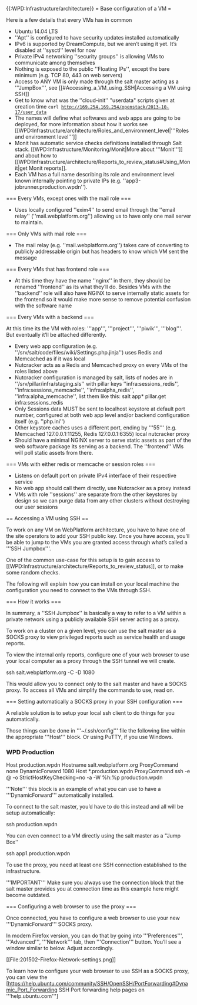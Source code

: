 {{:WPD:Infrastructure/architecture}}
= Base configuration of a VM =

Here is a few details that every VMs has in common

* Ubuntu 14.04 LTS
* ''Apt'' is configured to have security updates installed automatically
* IPv6 is supported by DreamCompute, but we aren’t using it yet. It’s disabled at ''sysctl'' level for now
* Private IPv4 networking ''security groups'' is allowing VMs to communicate among themselves
* Nothing is exposed to the public ''Floating IPs'', except the bare minimum (e.g. TCP 80, 443 on web servers)
* Access to ANY VM is only made through the salt master acting as a '''JumpBox''', see [[#Accessing_a_VM_using_SSH|Accessing a VM using SSH]]
* Get to know what was the ''cloud-init'' "userdata" scripts given at creation time <code>curl http://169.254.169.254/openstack/2013-10-17/user_data</code>
* The names will define what softwares and web apps are going to be deployed, for more information about how it works see [[WPD:Infrastructure/architecture/Roles_and_environment_level|'''Roles and environment level''']]
* Monit has automatic service checks definitions installed through Salt stack. [[WPD:Infrastructure/Monitoring/Monit|More about '''Monit''']] and about how to [[WPD:Infrastructure/architecture/Reports_to_review_status#Using_Monit|get Monit reports]].
* Each VM has a full name describing its role and environment level known internally pointing to private IPs (e.g. ''app3-jobrunner.production.wpdn'').


=== Every VMs, except ones with the mail role ===

* Uses locally configured ''exim4'' to send email through the ''email relay'' (''mail.webplatform.org'') allowing us to have only one mail server to maintain.


=== Only VMs with mail role ===

* The mail relay (e.g. ''mail.webplatform.org'') takes care of converting to publicly addressable origin but has headers to know which VM sent the message

=== Every VMs that has frontend role ===

* At this time they have the name ''nginx'' in them, they should be renamed ''frontend'' as its what they’ll do. Besides VMs with the ''backend'' role will also have NGINX to serve internally static assets for the frontend so it would make more sense to remove potential confusion with the software name


=== Every VMs with a backend ===

At this time its the VM with roles: '''app''', '''project''', '''piwik''', '''blog'''. But eventually it’ll be attached differently.

* Every web app configuration (e.g. ''/srv/salt/code/files/wiki/Settings.php.jinja'') uses Redis and Memcached as if it was local
* Nutcracker acts as a Redis and Memcached proxy on every VMs of the roles listed above
* Nutcracker configuration is managed by salt, lists of nodes are in ''/srv/pillar/infra/staging.sls'' with pillar keys ''infra:sessions_redis'', ''infra:sessions_memcache'', ''infra:alpha_redis'', ''infra:alpha_memcache'', list them like this:
  salt app\* pillar.get infra:sessions_redis
* Only Sessions data MUST be sent to localhost keystore at default port number, configured at both web app level and/or backend configuration itself (e.g. ''php.ini'')
* Other keystore caches uses a different port, ending by '''55''' (e.g. Memcached 127.0.0.1:11255, Redis 127.0.0.1:6355) local nutcracker proxy 
* Should have a minimal NGINX server to serve static assets as part of the web software package its serving as a backend. The ''frontend'' VMs will poll static assets from there.

=== VMs with either redis or memcache or session roles ===

* Listens on default port on private IPv4 interface of their respective service
* No web app should call them directly, use Nutcracker as a proxy instead
* VMs with role ''sessions'' are separate from the other keystores by design so we can purge data from any other clusters without destroying our user sessions

== Accessing a VM using SSH ==

To work on any VM on WebPlatform architecture, you have to have one of the site operators to add your SSH public key. Once you have access, you’ll be able to jump to the VMs you are granted access through what’s called a '''SSH Jumpbox'''.

One of the common use-case for this setup is to gain access to [[WPD:Infrastructure/architecture/Reports_to_review_status]], or to make some random checks.

The following will explain how you can install on your local machine the configuration you need to connect to the VMs through SSH.

=== How it works ===

In summary, a ''SSH Jumpbox'' is basically a way to refer to a VM within a private network using a publicly available SSH server acting as a proxy.

To work on a cluster on a given level, you can use the salt master as a SOCKS proxy to view privileged reports such as service health and usage reports.  

To view the internal only reports, configure one of your web browser to use your local computer as a proxy through the SSH tunnel we will create.

  ssh salt.webplatform.org -C -D 1080

This would allow you to connect only to the salt master and have a SOCKS proxy. To access all VMs and simplify the commands to use, read on.

=== Setting automatically a SOCKS proxy in your SSH configuration ===

A reliable solution is to setup your local ssh client to do things for you automatically.

Those things can be done in '''~/.ssh/config''' file the following line within the appropriate '''Host''' block. Or using PuTTY, if you use Windows.

 ### WPD Production
 Host production.wpdn
   Hostname salt.webplatform.org
   ProxyCommand none
   DynamicForward 1080
 Host *.production.wpdn
   ProxyCommand ssh -e @ -o StrictHostKeyChecking=no -a -W %h:%p production.wpdn

'''Note''' this block is an example of what you can use to have a '''DynamicForward''' automatically installed. 

To connect to the salt master, you’d have to do this instead and all will be setup automatically:

  ssh production.wpdn

You can even connect to a VM directly using the salt master as a ''Jump Box''

  ssh app1.production.wpdn

To use the proxy, you need at least one SSH connection established to the infrastructure.

'''IMPORTANT''' Make sure you always use the connection block that the salt master provides you at connection time as this example here might become outdated.


=== Configuring a web browser to use the proxy ===

Once connected, you have to configure a web browser to use your new '''DynamicForward''' SOCKS proxy. 

In modern Firefox version, you can do that by going into '''Preferences''', '''Advanced''', '''Network''' tab, then '''Connection''' button. You’ll see a window similar to below. Adjust accordingly.

[[File:201502-Firefox-Network-settings.png]]
 
To learn how to configure your web browser to use SSH as a SOCKS proxy, you can view the [https://help.ubuntu.com/community/SSH/OpenSSH/PortForwarding#Dynamic_Port_Forwarding SSH Port forwarding help pages on '''help.ubuntu.com''']